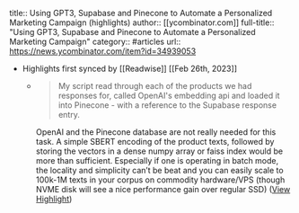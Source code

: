 title:: Using GPT3, Supabase and Pinecone to Automate a Personalized Marketing Campaign (highlights)
author:: [[ycombinator.com]]
full-title:: "Using GPT3, Supabase and Pinecone to Automate a Personalized Marketing Campaign"
category:: #articles
url:: https://news.ycombinator.com/item?id=34939053

- Highlights first synced by [[Readwise]] [[Feb 26th, 2023]]
	- > My script read through each of the products we had responses for, called OpenAI's embedding api and loaded it into Pinecone - with a reference to the Supabase response entry.
	  
	  OpenAI and the Pinecone database are not really needed for this task. A simple SBERT encoding of the product texts, followed by storing the vectors in a dense numpy array or faiss index would be more than sufficient. Especially if one is operating in batch mode, the locality and simplicity can’t be beat and you can easily scale to 100k-1M texts in your corpus on commodity hardware/VPS (though NVME disk will see a nice performance gain over regular SSD) ([View Highlight](https://read.readwise.io/read/01gt64shspavkr4y0hs7e4eafm))